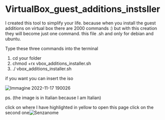 # VirtualBox_guest_additions_instsller
I created this tool to simplify your life. because when you install the guest additions on virtual box there are 2000 commands :)
but with this creation they will become just one command. this file .sh and only for debian and ubuntu.

Type these three commands into the terminal
1. cd your folder
2. chmod +rx  vbox_additions_installer.sh
3. ./ vbox_additions_installer.sh

if you want you can insert the iso


![Immagine 2022-11-17 190026](https://user-images.githubusercontent.com/90927666/202522463-5b573567-23e3-4044-aec5-7bbddb48004a.jpg)


ps. (the image is in Italian because I am Italian)

click on where I have highlighted in yellow to open this page click on the second one![Senzanome](https://user-images.githubusercontent.com/90927666/202523887-835b755b-0171-4f97-a4b4-3b369c42e5ed.png)
